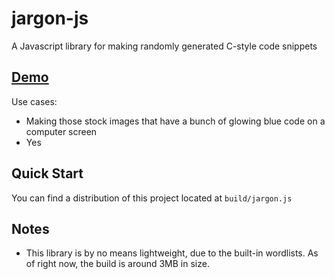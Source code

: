 # jargon-js
A Javascript library for making randomly generated C-style code snippets 

## [Demo](https://iahuang.github.io/jargon-js/)

Use cases:
- Making those stock images that have a bunch of glowing blue code on a computer screen
- Yes

## Quick Start

You can find a distribution of this project located at `build/jargon.js`

## Notes

- This library is by no means lightweight, due to the built-in wordlists. As of right now, the build is around 3MB in size.
